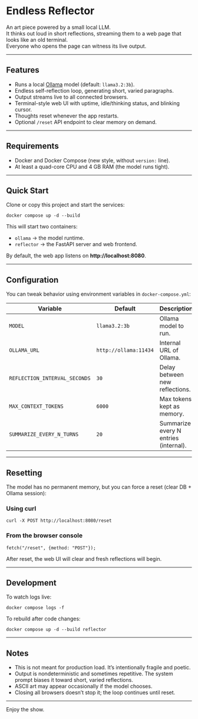 # Endless Reflector

An art piece powered by a small local LLM.  
It thinks out loud in short reflections, streaming them to a web page that looks like an old terminal.  
Everyone who opens the page can witness its live output.

---

## Features

- Runs a local [Ollama](https://ollama.ai/) model (default: `llama3.2:3b`).
- Endless self-reflection loop, generating short, varied paragraphs.
- Output streams live to all connected browsers.
- Terminal-style web UI with uptime, idle/thinking status, and blinking cursor.
- Thoughts reset whenever the app restarts.
- Optional `/reset` API endpoint to clear memory on demand.

---

## Requirements

- Docker and Docker Compose (new style, without `version:` line).
- At least a quad-core CPU and 4 GB RAM (the model runs tight).

---

## Quick Start

Clone or copy this project and start the services:

    docker compose up -d --build

This will start two containers:
- `ollama` → the model runtime.
- `reflector` → the FastAPI server and web frontend.

By default, the web app listens on **http://localhost:8080**.

---

## Configuration

You can tweak behavior using environment variables in `docker-compose.yml`:

| Variable                  | Default            | Description |
|---------------------------|--------------------|-------------|
| `MODEL`                   | `llama3.2:3b`      | Ollama model to run. |
| `OLLAMA_URL`              | `http://ollama:11434` | Internal URL of Ollama. |
| `REFLECTION_INTERVAL_SECONDS` | `30`         | Delay between new reflections. |
| `MAX_CONTEXT_TOKENS`      | `6000`             | Max tokens kept as memory. |
| `SUMMARIZE_EVERY_N_TURNS` | `20`               | Summarize every N entries (internal). |

---

## Resetting

The model has no permanent memory, but you can force a reset (clear DB + Ollama session):

### Using curl

    curl -X POST http://localhost:8080/reset

### From the browser console

    fetch("/reset", {method: "POST"});

After reset, the web UI will clear and fresh reflections will begin.

---

## Development

To watch logs live:

    docker compose logs -f

To rebuild after code changes:

    docker compose up -d --build reflector

---

## Notes

- This is not meant for production load. It’s intentionally fragile and poetic.
- Output is nondeterministic and sometimes repetitive. The system prompt biases it toward short, varied reflections.
- ASCII art may appear occasionally if the model chooses.
- Closing all browsers doesn’t stop it; the loop continues until reset.

---

Enjoy the show.
